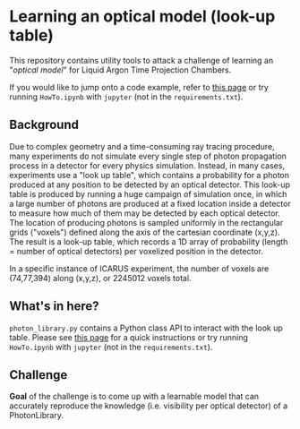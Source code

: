 # Learning an optical model (look-up table)

This repository contains utility tools to attack a challenge of learning an "_optical model_" for Liquid Argon Time Projection Chambers.

If you would like to jump onto a code example, refer to [this page](https://web.stanford.edu/~kterao/HowTo.html) or try running `HowTo.ipynb` with `jupyter` (not in the `requirements.txt`).
## Background
Due to complex geometry and a time-consuming ray tracing procedure, many experiments do not simulate every single step of photon propagation process in a detector for every physics simulation. 
Instead, in many cases, experiments use a "look up table", which contains a probability for a photon produced at any position to be detected by an optical detector.
This look-up table is produced by running a huge campaign of simulation once, in which a large number of photons are produced at a fixed location inside a detector to measure how much of them may be detected by each optical detector.
The location of producing photons is sampled uniformly in the rectangular grids ("voxels") defined along the axis of the cartesian coordinate (x,y,z).
The result is a look-up table, which records a 1D array of probability (length = number of optical detectors) per voxelized position in the detector.

In a specific instance of ICARUS experiment, the number of voxels are (74,77,394) along (x,y,z), or 2245012 voxels total.

## What's in here?
`photon_library.py` contains a Python class API to interact with the look up table. Please see [this page](https://web.stanford.edu/~kterao/HowTo.html) for a quick instructions or try running `HowTo.ipynb` with `jupyter` (not in the `requirements.txt`).


## Challenge

**Goal** of the challenge is to come up with a learnable model that can accurately reproduce the knowledge (i.e. visibility per optical detector) of a PhotonLibrary. 
